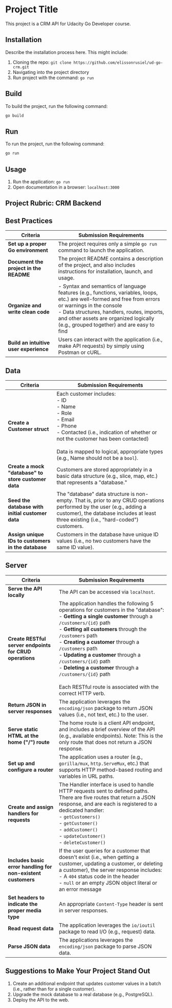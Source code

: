 # Project Title

This project is a CRM API for Udacity Go Developer course.

## Installation 

Describe the installation process here. This might include:

1. Cloning the repo: `git clone https://github.com/elissonrusiel/ud-go-crm.git`
2. Navigating into the project directory
3. Run project with the command: `go run`

## Build

To build the project, run the following command:

```bash
go build
```

## Run

To run the project, run the following command:

```bash
go run
```

## Usage

1. Run the application: `go run`
2. Open documentation in a browser: `localhost:3000`


## Project Rubric: CRM Backend 

## Best Practices

| Criteria                               | Submission Requirements                                                                                                                                                                                                                                                                         |
|----------------------------------------|-------------------------------------------------------------------------------------------------------------------------------------------------------------------------------------------------------------------------------------------------------------------------------------------------|
| **Set up a proper Go environment**     | The project requires only a simple `go run` command to launch the application.                                                                                                                                                                                                                  |
| **Document the project in the README** | The project README contains a description of the project, and also includes instructions for installation, launch, and usage.                                                                                                                                                                   |
| **Organize and write clean code**      | - Syntax and semantics of language features (e.g., functions, variables, loops, etc.) are well-formed and free from errors or warnings in the console <br> - Data structures, handlers, routes, imports, and other assets are organized logically (e.g., grouped together) and are easy to find |
| **Build an intuitive user experience** | Users can interact with the application (i.e., make API requests) by simply using Postman or cURL.                                                                                                                                                                                              |

## Data

| Criteria                                            | Submission Requirements                                                                                                                                                                                                                                              |
|-----------------------------------------------------|----------------------------------------------------------------------------------------------------------------------------------------------------------------------------------------------------------------------------------------------------------------------|
| **Create a Customer struct**                        | Each customer includes: <br> - ID <br> - Name <br> - Role <br> - Email <br> - Phone <br> - Contacted (i.e., indication of whether or not the customer has been contacted) <br><br> Data is mapped to logical, appropriate types (e.g., Name should not be a `bool`). |
| **Create a mock "database" to store customer data** | Customers are stored appropriately in a basic data structure (e.g., slice, map, etc.) that represents a "database."                                                                                                                                                  |
| **Seed the database with initial customer data**    | The "database" data structure is non-empty. That is, prior to any CRUD operations performed by the user (e.g., adding a customer), the database includes at least three existing (i.e., "hard-coded") customers.                                                     |
| **Assign unique IDs to customers in the database**  | Customers in the database have unique ID values (i.e., no two customers have the same ID value).                                                                                                                                                                     |

## Server

| Criteria                                                     | Submission Requirements                                                                                                                                                                                                                                                                                                                                                                                                                                                                   |
|--------------------------------------------------------------|-------------------------------------------------------------------------------------------------------------------------------------------------------------------------------------------------------------------------------------------------------------------------------------------------------------------------------------------------------------------------------------------------------------------------------------------------------------------------------------------|
| **Serve the API locally**                                    | The API can be accessed via `localhost`.                                                                                                                                                                                                                                                                                                                                                                                                                                                  |
| **Create RESTful server endpoints for CRUD operations**      | The application handles the following 5 operations for customers in the "database": <br> - **Getting a single customer** through a `/customers/{id}` path <br> - **Getting all customers** through the `/customers` path <br> - **Creating a customer** through a `/customers` path <br> - **Updating a customer** through a `/customers/{id}` path <br> - **Deleting a customer** through a `/customers/{id}` path <br><br> Each RESTful route is associated with the correct HTTP verb. |
| **Return JSON in server responses**                          | The application leverages the `encoding/json` package to return JSON values (i.e., not text, etc.) to the user.                                                                                                                                                                                                                                                                                                                                                                           |
| **Serve static HTML at the home ("/") route**                | The home route is a client API endpoint, and includes a brief overview of the API (e.g., available endpoints). Note: This is the only route that does not return a JSON response.                                                                                                                                                                                                                                                                                                         |
| **Set up and configure a router**                            | The application uses a router (e.g., `gorilla/mux`, `http.ServeMux`, etc.) that supports HTTP method-based routing and variables in URL paths.                                                                                                                                                                                                                                                                                                                                            |
| **Create and assign handlers for requests**                  | The Handler interface is used to handle HTTP requests sent to defined paths. There are five routes that return a JSON response, and are each is registered to a dedicated handler: <br> - `getCustomers()` <br> - `getCustomer()` <br> - `addCustomer()` <br> - `updateCustomer()` <br> - `deleteCustomer()`                                                                                                                                                                              |
| **Includes basic error handling for non-existent customers** | If the user queries for a customer that doesn't exist (i.e., when getting a customer, updating a customer, or deleting a customer), the server response includes: <br> - A `404` status code in the header <br> - `null` or an empty JSON object literal or an error message                                                                                                                                                                                                              |
| **Set headers to indicate the proper media type**            | An appropriate `Content-Type` header is sent in server responses.                                                                                                                                                                                                                                                                                                                                                                                                                         |
| **Read request data**                                        | The application leverages the `io/ioutil` package to read I/O (e.g., request) data.                                                                                                                                                                                                                                                                                                                                                                                                        |
| **Parse JSON data**                                          | The applications leverages the `encoding/json` package to parse JSON data.                                                                                                                                                                                                                                                                                                                                                                                                                |

## Suggestions to Make Your Project Stand Out

1. Create an additional endpoint that updates customer values in a batch (i.e., rather than for a single customer).
2. Upgrade the mock database to a real database (e.g., PostgreSQL).
3. Deploy the API to the web.